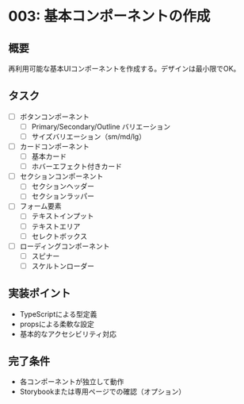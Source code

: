 # 003: 基本コンポーネントの作成

## 概要
再利用可能な基本UIコンポーネントを作成する。デザインは最小限でOK。

## タスク
- [ ] ボタンコンポーネント
  - [ ] Primary/Secondary/Outline バリエーション
  - [ ] サイズバリエーション（sm/md/lg）
- [ ] カードコンポーネント
  - [ ] 基本カード
  - [ ] ホバーエフェクト付きカード
- [ ] セクションコンポーネント
  - [ ] セクションヘッダー
  - [ ] セクションラッパー
- [ ] フォーム要素
  - [ ] テキストインプット
  - [ ] テキストエリア
  - [ ] セレクトボックス
- [ ] ローディングコンポーネント
  - [ ] スピナー
  - [ ] スケルトンローダー

## 実装ポイント
- TypeScriptによる型定義
- propsによる柔軟な設定
- 基本的なアクセシビリティ対応

## 完了条件
- 各コンポーネントが独立して動作
- Storybookまたは専用ページでの確認（オプション）
